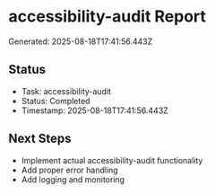 # accessibility-audit Report

Generated: 2025-08-18T17:41:56.443Z

## Status
- Task: accessibility-audit
- Status: Completed
- Timestamp: 2025-08-18T17:41:56.443Z

## Next Steps
- Implement actual accessibility-audit functionality
- Add proper error handling
- Add logging and monitoring
